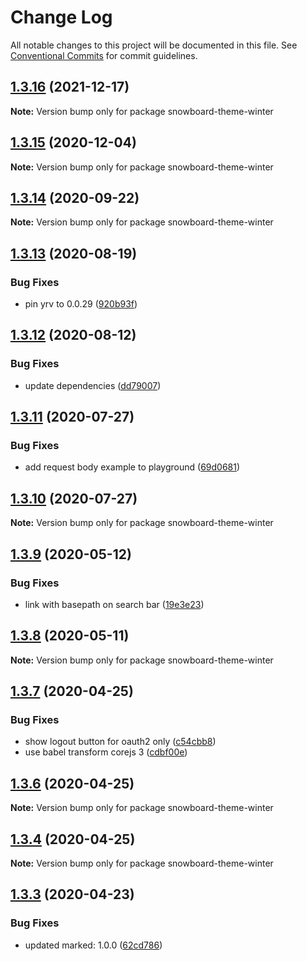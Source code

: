 # Change Log

All notable changes to this project will be documented in this file.
See [Conventional Commits](https://conventionalcommits.org) for commit guidelines.

## [1.3.16](https://github.com/bukalapak/snowboard/compare/snowboard-theme-winter@1.3.15...snowboard-theme-winter@1.3.16) (2021-12-17)

**Note:** Version bump only for package snowboard-theme-winter





## [1.3.15](https://github.com/bukalapak/snowboard/compare/snowboard-theme-winter@1.3.14...snowboard-theme-winter@1.3.15) (2020-12-04)

**Note:** Version bump only for package snowboard-theme-winter





## [1.3.14](https://github.com/bukalapak/snowboard/compare/snowboard-theme-winter@1.3.13...snowboard-theme-winter@1.3.14) (2020-09-22)

**Note:** Version bump only for package snowboard-theme-winter





## [1.3.13](https://github.com/bukalapak/snowboard/compare/snowboard-theme-winter@1.3.12...snowboard-theme-winter@1.3.13) (2020-08-19)


### Bug Fixes

* pin yrv to 0.0.29 ([920b93f](https://github.com/bukalapak/snowboard/commit/920b93fd3a1b7e8bd588371dcda877ae4881821c))





## [1.3.12](https://github.com/bukalapak/snowboard/compare/snowboard-theme-winter@1.3.11...snowboard-theme-winter@1.3.12) (2020-08-12)


### Bug Fixes

* update dependencies ([dd79007](https://github.com/bukalapak/snowboard/commit/dd79007450a6a461849cd6dacfaa9eda00917c90))





## [1.3.11](https://github.com/bukalapak/snowboard/compare/snowboard-theme-winter@1.3.10...snowboard-theme-winter@1.3.11) (2020-07-27)


### Bug Fixes

* add request body example to playground ([69d0681](https://github.com/bukalapak/snowboard/commit/69d068158ba03be076f46d08f757c3ead0a72e77))





## [1.3.10](https://github.com/bukalapak/snowboard/compare/snowboard-theme-winter@1.3.9...snowboard-theme-winter@1.3.10) (2020-07-27)

**Note:** Version bump only for package snowboard-theme-winter





## [1.3.9](https://github.com/bukalapak/snowboard/compare/snowboard-theme-winter@1.3.8...snowboard-theme-winter@1.3.9) (2020-05-12)


### Bug Fixes

* link with basepath on search bar ([19e3e23](https://github.com/bukalapak/snowboard/commit/19e3e23e81ee1d62358adaccf8fd4e3c474624e0))





## [1.3.8](https://github.com/bukalapak/snowboard/compare/snowboard-theme-winter@1.3.7...snowboard-theme-winter@1.3.8) (2020-05-11)

**Note:** Version bump only for package snowboard-theme-winter





## [1.3.7](https://github.com/bukalapak/snowboard/compare/snowboard-theme-winter@1.3.6...snowboard-theme-winter@1.3.7) (2020-04-25)


### Bug Fixes

* show logout button for oauth2 only ([c54cbb8](https://github.com/bukalapak/snowboard/commit/c54cbb8d44a8ff9129aefd592ab50b2494e52413))
* use babel transform corejs 3 ([cdbf00e](https://github.com/bukalapak/snowboard/commit/cdbf00e5f5911c4a49f6c2254a2dd1c7a87b0ace))





## [1.3.6](https://github.com/bukalapak/snowboard/compare/snowboard-theme-winter@1.3.5...snowboard-theme-winter@1.3.6) (2020-04-25)

**Note:** Version bump only for package snowboard-theme-winter





## [1.3.4](https://github.com/bukalapak/snowboard/compare/snowboard-theme-winter@1.3.3...snowboard-theme-winter@1.3.4) (2020-04-25)

**Note:** Version bump only for package snowboard-theme-winter





## [1.3.3](https://github.com/bukalapak/snowboard/compare/snowboard-theme-winter@1.3.2...snowboard-theme-winter@1.3.3) (2020-04-23)


### Bug Fixes

* updated marked: 1.0.0 ([62cd786](https://github.com/bukalapak/snowboard/commit/62cd786a3c9ff3ccb839bf6ea36ddb13de89a2db))

